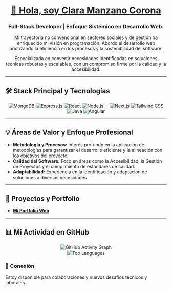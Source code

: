 <div align="center">
  <a href="https://portfolioclaramanzano.vercel.app/">
    <h1>👋 Hola, soy Clara Manzano Corona</h1>
  </a>
  
  <h3>Full-Stack Developer | Enfoque Sistémico en Desarrollo Web.</h3>
  
  <p>Mi trayectoria no convencional en sectores sociales y de gestión ha enriquecido mi visión en programación. Abordo el desarrollo web priorizando la eficiencia en los procesos y la sostenibilidad del software.</p>
  
  <p>Especializada en convertir necesidades identificadas en soluciones técnicas robustas y escalables, con un compromiso firme por la calidad y la accesibilidad.</p>
</div>

---

## 🛠 Stack Principal y Tecnologías

<div align="center">
  <img src="https://img.shields.io/badge/MongoDB-4EA44B?style=for-the-badge&logo=mongodb&logoColor=white" alt="MongoDB" />
  <img src="https://img.shields.io/badge/Express.js-000000?style=for-the-badge&logo=express&logoColor=white" alt="Express.js" />
  <img src="https://img.shields.io/badge/React-61DAFB?style=for-the-badge&logo=react&logoColor=black" alt="React" />
  <img src="https://img.shields.io/badge/Node.js-339933?style=for-the-badge&logo=node.js&logoColor=white" alt="Node.js" />
  &nbsp;&nbsp;&nbsp;
  <img src="https://img.shields.io/badge/Next.js-000000?style=for-the-badge&logo=next.js&logoColor=white" alt="Next.js" />
  <img src="https://img.shields.io/badge/Tailwind_CSS-06B6D4?style=for-the-badge&logo=tailwindcss&logoColor=white" alt="Tailwind CSS" />
  <br>
  <img src="https://img.shields.io/badge/Java-007396?style=for-the-badge&logo=java&logoColor=white" alt="Java" />
  <img src="https://img.shields.io/badge/Angular-DD0031?style=for-the-badge&logo=angular&logoColor=white" alt="Angular" />
</div>

---

## 💡 Áreas de Valor y Enfoque Profesional

* **Metodología y Procesos:** Interés profundo en la aplicación de metodologías para garantizar el desarrollo eficiente y la alineación con los objetivos del proyecto.
* **Calidad del Software:** Foco en áreas como la Accesibilidad, la Gestión de Proyectos y el cumplimiento de estándares de calidad.
* **Adaptabilidad:** Experiencia en la identificación y adaptación de soluciones a diversas necesidades.

---

## 🚀 Proyectos y Portfolio

* [**Mi Portfolio Web**](https://portfolioclaramanzano.vercel.app/)

---

## 📊 Mi Actividad en GitHub

<div align="center">
  <img src="https://github-readme-activity-graph.vercel.app/graph?username=ClaraDevelope&theme=react&hide_border=true&area=true" alt="GitHub Activity Graph" />
  
  <br>
  <img src="https://github-readme-stats.vercel.app/api/top-langs/?username=ClaraDevelope&layout=compact&theme=radical" alt="Top Languages" />
</div>

### 🔗 Conexión

Estoy disponible para colaboraciones y nuevos desafíos técnicos y laborales.
